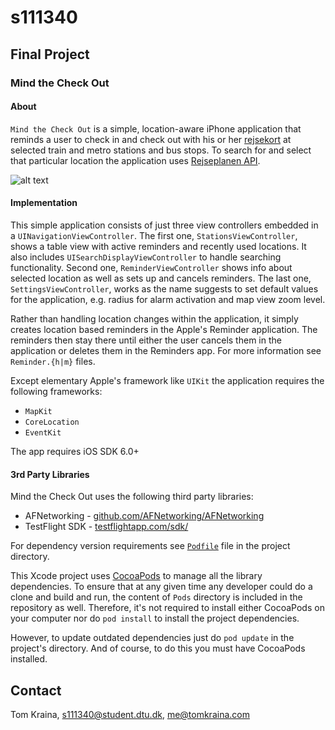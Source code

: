 s111340
=======

Final Project
-------------

### Mind the Check Out

#### About

`Mind the Check Out` is a simple, location-aware iPhone application that reminds a user to check in and check out with his or her [rejsekort](http://www.rejsekort.dk) at selected train and metro stations and bus stops. To search for and select that particular location the application uses [Rejseplanen API](http://labs.rejseplanen.dk/labs/data__brug/rejseplanens_api/).

![alt text](https://raw.github.com/kiniry-teaching/s111340/master/Project/Screenshot.png "Mind the Check Out screenshot")

#### Implementation

This simple application consists of just three view controllers embedded in a `UINavigationViewController`. The first one, `StationsViewController`, shows a table view with active reminders and recently used locations. It also includes `UISearchDisplayViewController` to handle searching functionality. Second one, `ReminderViewController` shows info about selected location as well as sets up and cancels reminders. The last one, `SettingsViewController`, works as the name suggests to set default values for the application, e.g. radius for alarm activation and map view zoom level.

Rather than handling location changes within the application, it simply creates location based reminders in the Apple's Reminder application. The reminders then stay there until either the user cancels them in the application or deletes them in the Reminders app. For more information see `Reminder.{h|m}` files.

Except elementary Apple's framework like `UIKit` the application requires the following frameworks:

- `MapKit`
- `CoreLocation`
- `EventKit`

The app requires iOS SDK 6.0+

#### 3rd Party Libraries

Mind the Check Out uses the following third party libraries:

- AFNetworking - [github.com/AFNetworking/AFNetworking](https://github.com/AFNetworking/AFNetworking)
- TestFlight SDK - [testflightapp.com/sdk/](https://testflightapp.com/sdk/)

For dependency version requirements see [`Podfile`](https://github.com/kiniry-teaching/s111340/blob/master/Project/MindTheCheckOut/Podfile) file in the project directory.

This Xcode project uses [CocoaPods](https://github.com/CocoaPods/CocoaPods) to manage all the library dependencies. To ensure that at any given time any developer could do a clone and build and run, the content of `Pods` directory is included in the repository as well. Therefore, it's not required to install either CocoaPods on your computer nor do `pod install` to install the project dependencies.

However, to update outdated dependencies just do `pod update` in the project's directory. And of course, to do this you must have CocoaPods installed.

Contact
-------
Tom Kraina, s111340@student.dtu.dk, me@tomkraina.com